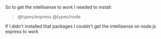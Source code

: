 So to get the intellisense to work I needed to install:

> @types/express
> @types/node

If I didn't installed that packages I couldn't get the intellisense on node.js express to work
